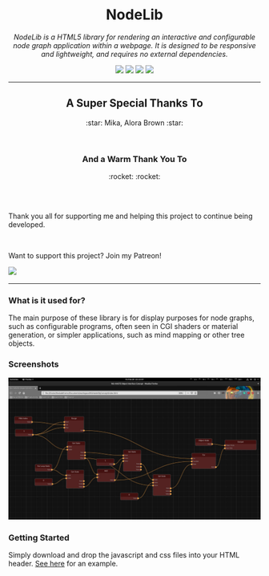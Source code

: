 <h1 align="center">NodeLib</h1>
<p align="center"><i>NodeLib is a HTML5 library for rendering an interactive and configurable node graph application within a webpage. It is designed to be responsive and lightweight, and requires no external dependencies.</i></p>

<p align="center">
  <img src="https://img.shields.io/github/license/TheDudeFromCI/nodelib" />
  <img src="https://img.shields.io/github/repo-size/TheDudeFromCI/nodelib" />
  <img src="https://img.shields.io/github/issues/TheDudeFromCI/nodelib" />
  <img src="https://img.shields.io/github/v/release/TheDudeFromCI/nodelib?include_prereleases" />
</p>

---

<h2 align="center">A Super Special Thanks To</h2>
<p align="center">
  :star: Mika, Alora Brown :star:
</p>

<br />

<h3 align="center">And a Warm Thank You To</h3>
<p align="center">
  :rocket:  :rocket:
</p>

<br />
<br />

Thank you all for supporting me and helping this project to continue being developed.

<br />

<p>Want to support this project? Join my Patreon!</p>
<a href="https://www.patreon.com/thedudefromci"><img src="https://c5.patreon.com/external/logo/become_a_patron_button@2x.png" width="150px" /></a>

---

### What is it used for?

The main purpose of these library is for display purposes for node graphs, such as configurable programs, often seen in CGI shaders or material generation, or simpler applications, such as mind mapping or other tree objects.

### Screenshots

![Example1](images/Example1.jpg)

### Getting Started

Simply download and drop the javascript and css files into your HTML header.
[See here](https://github.com/TheDudeFromCI/nodelib/blob/master/nodelib-compressed-test.html) for an example.
